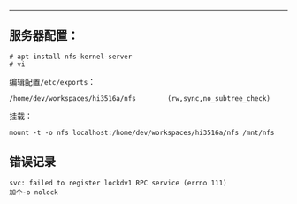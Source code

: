 

---



## 服务器配置：

```
# apt install nfs-kernel-server
# vi 
```

编辑配置`/etc/exports`：
```
/home/dev/workspaces/hi3516a/nfs        (rw,sync,no_subtree_check)
```

挂载：
```
mount -t -o nfs localhost:/home/dev/workspaces/hi3516a/nfs /mnt/nfs
```

## 错误记录

```
svc: failed to register lockdv1 RPC service (errno 111)
加个-o nolock
```